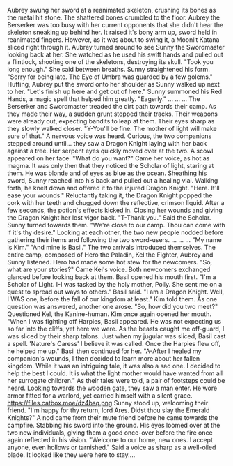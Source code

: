 Aubrey swung her sword at a reanimated skeleton, crushing its bones as the metal hit stone. The shattered bones crumbled to the floor. Aubrey the Berserker was too busy with her current opponents that she didn't hear the skeleton sneaking up behind her. It raised it's bony arm up, sword held in reanimated fingers. However, as it was about to swing it, a Moonlit Katana sliced right through it. Aubrey turned around to see Sunny the Swordmaster looking back at her. She watched as he used his swift hands and pulled out a flintlock, shooting one of the skeletons, destroying its skull. "Took you long enough." She said between breaths. Sunny straightened his form. "Sorry for being late. The Eye of Umbra was guarded by a few golems." Huffing, Aubrey put the sword onto her shoulder as Sunny walked up next to her. "Let's finish up here and get out of here." Sunny summoned his Red Hands, a magic spell that helped him greatly. "Eagerly."
...
...
...
The Berserker and Swordmaster treaded the dirt path towards their camp. As they made their way, a sudden grunt stopped their tracks. Their weapons were already out, expecting bandits to leap at them. Their eyes sharp as they slowly walked closer. "Y-You'll be fine. The mother of light will make sure of that." A nervous voice was heard. Curious, the two companions stepped around until... they saw a Dragon Knight laying with her back against a tree. Her serpent eyes quickly moved over at the two. A scowl appeared on her face. "What do you want?" Came her voice, as hot as magma. It was only then that they noticed the Scholar of light, staring at them. He was blonde and of eyes as blue as the ocean. Sheathing his sword, Sunny reached into his back and pulled out a healing vial. Walking forth, he knelt down and offered it to the injured Dragon Knight. "Here. It'll ease your wounds." Reluctantly taking it, the Dragon Knight popped the cork with her teeth and chugged down the reflective, crimson liquid. After a few seconds, the potion's effects kicked in. Closing her wounds and giving the Dragon Knight her lost vigor back. "T-Thank you." Said the Scholar. Sunny turned towards them. "We're close to our camp. Thou can come with if it's thy desire." Looking at each other, the two new people nodded before gathering their items and following the two sword-users.
...
...
...
"My name is Kim."
"And mine is Basil."
The two arrivals introduced themselves. The entire camp, composed of Hero the Paladin, Kel the Fighter, Aubrey and Sunny listened. Hero had made some hot stew for the newcomers. "So, what are your stories?" Came Kel's voice. Both newcomers exchanged glanced before looking back at them. Basil opened his mouth first. "I'm a Scholar of Light. I-I was tasked by the holy mother, Polly. She sent me on a quest to spread out ways to others." Basil said. "I am a Dragon Knight. Well, I WAS one, before the fall of our kingdom at least." Kim told them. As one question was answered, another one arose. "So, how did you two meet?" Questioned Kel, the Kanine-human. Kim once again opened her mouth. "When I was fighting off Harpies, Basil appeared. He was not expecting us so far into the cliffs, yet here we were. As the beasts caught me off-guard, I was sliced by their sharp talons. Just when my jugular was sliced, Basil cast a spell. 'Nature's Caress' I believe it was called. Once the Harpies flew off, he helped me up." Basil then continued for her. "A-After I healed my companion's wounds, I then decided to learn more about her fallen kingdom. While it was an intriguing tale, it was also a sad one. I decided to help the best I could. It is what the light mother would have wanted from all her surrogate children." As their tales were told, a pair of footsteps could be heard. Looking towards the wooden gate, they saw a man enter. He wore armor fitted for a warlord, yet carried himself with a silent grace.
https://files.catbox.moe/dz4bsq.png
Sunny stood up, welcoming their friend. "I'm happy for thy return, lord Ares. Didst thou slay the Emerald Knights?" A nod came from their mute friend before he came towards the campfire. Stabbing his sword into the ground. His eyes loomed over at the two new individuals, giving them a good once-over before the fire once again reflected in his vision. "Welcome to our home, new ones. I accept anyone, even hollows or tarnished." Said a voice as sharp as a well-oiled blade. It looked like they were here to stay....